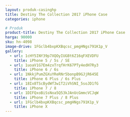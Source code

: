 ```yaml
---
layout: produk-casinghp
title: Destiny The Collection 2017 iPhone Case
categories: iphone

# Produk
product-title: Destiny The Collection 2017 iPhone Case
harga: 90000
sku: hn-4098
image-drive: 1FGclb4bxpKXBqcsc_pmgHNgs791K1p_V
gallery:
  - url: 1cHY5INY39p7XQOyIUGBt6Z16qFXEVDFU
    title: iPhone 5 / 5s / SE
  - url: 1uoaV1G7Em4zxTrqfHrK67PTy4edH7Ry3
    title: iPhone 6 / 6s
  - url: 1NkkjPumZGXuYReRNr5bonpB9GJjR645E
    title: iPhone 6 Plus / 6s Plus
  - url: 18Ix8TScBydWf3w1T2iVhSNI_5soJD1fG
    title: iPhone 7 / 8
  - url: 1DIFQxoBiSsNoa5Q53kJAnUcGmmcVCJqW
    title: iPhone 7 Plus / 8 Plus
  - url: 1FGclb4bxpKXBqcsc_pmgHNgs791K1p_V
    title: iPhone X
---
```

